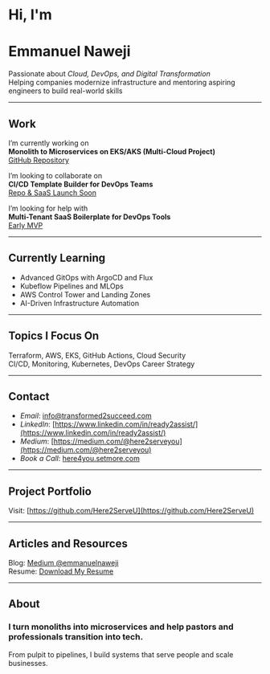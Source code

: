 # Hi, I'm  
# Emmanuel Naweji

Passionate about *Cloud, DevOps, and Digital Transformation*  
Helping companies modernize infrastructure and mentoring aspiring engineers to build real-world skills

---

## Work

I’m currently working on  
**Monolith to Microservices on EKS/AKS (Multi-Cloud Project)**  
[GitHub Repository](https://github.com/Here2ServeU/monolith-to-microservices-on-eks)

I’m looking to collaborate on  
**CI/CD Template Builder for DevOps Teams**  
[Repo & SaaS Launch Soon](https://github.com/Here2ServeU/ci-cd-template-builder)

I’m looking for help with  
**Multi-Tenant SaaS Boilerplate for DevOps Tools**  
[Early MVP](https://github.com/Here2ServeU/multi-tenant-saas)

---

## Currently Learning

- Advanced GitOps with ArgoCD and Flux
- Kubeflow Pipelines and MLOps
- AWS Control Tower and Landing Zones
- AI-Driven Infrastructure Automation

---

## Topics I Focus On

Terraform, AWS, EKS, GitHub Actions, Cloud Security  
CI/CD, Monitoring, Kubernetes, DevOps Career Strategy

---

## Contact

- *Email*: [info@transformed2succeed.com](mailto:info@transformed2succeed.com)  
- *LinkedIn*: [https://www.linkedin.com/in/ready2assist/](https://www.linkedin.com/in/ready2assist/)  
- *Medium*: [https://medium.com/@here2serveyou](https://medium.com/@here2serveyou)
- *Book a Call*: [here4you.setmore.com](https://here4you.setmore.com)

---

## Project Portfolio

Visit: [https://github.com/Here2ServeU](https://github.com/Here2ServeU)

---

## Articles and Resources

Blog: [Medium @emmanuelnaweji](https://medium.com/@emmanuelnaweji)  
Resume: [Download My Resume](https://your-resume-link.com)

---

## About

### I turn monoliths into microservices and help pastors and professionals transition into tech.  
From pulpit to pipelines, I build systems that serve people and scale businesses.
